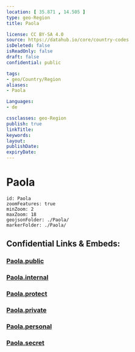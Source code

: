 ```yaml
---
location: [ 35.871 , 14.505 ] 
type: geo-Region
title: Paola

license: CC BY-SA 4.0
source: https://datahub.io/core/country-codes
isDeleted: false
isReadOnly: false
draft: false
confidential: public

tags:
- geo/Country/Region
aliases:
- Paola

Languages:
- de

cssclasses: geo-Region
publish: true
linkTitle: 
keywords: 
layout: 
publishDate: 
expiryDate: 
---
```


# Paola

```leaflet
id: Paola
zoomFeatures: true 
minZoom: 2 
maxZoom: 18
geojsonFolder: ./Paola/
markerFolder: ./Paola/
```


## Confidential Links & Embeds: 

### [Paola.public](/_public/\Earth\Continent\Europe\Europe~South\Malta\Cities~MaltaPaola.public.md) 

### [Paola.internal](/_internal/\Earth\Continent\Europe\Europe~South\Malta\Cities~MaltaPaola.internal.md) 

### [Paola.protect](/_protect/\Earth\Continent\Europe\Europe~South\Malta\Cities~MaltaPaola.protect.md) 

### [Paola.private](/_private/\Earth\Continent\Europe\Europe~South\Malta\Cities~MaltaPaola.private.md) 

### [Paola.personal](/_personal/\Earth\Continent\Europe\Europe~South\Malta\Cities~MaltaPaola.personal.md) 

### [Paola.secret](/_secret/\Earth\Continent\Europe\Europe~South\Malta\Cities~MaltaPaola.secret.md)

